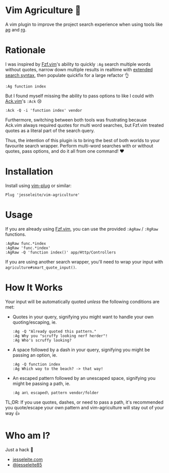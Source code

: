 # Vim Agriculture 🚜

A vim plugin to improve the project search experience when using tools like [ag](https://github.com/ggreer/the_silver_searcher) and [rg](https://github.com/BurntSushi/ripgrep).

# Rationale

I was inspired by [Fzf.vim](https://github.com/junegunn/fzf.vim)'s ability to quickly `:Ag` search multiple words without quotes, narrow down multiple results in realtime with [extended search syntax](https://github.com/junegunn/fzf#search-syntax), then populate quickfix for a large refactor 👌

```
:Ag function index
```

But I found myself missing the ability to pass options to like I could with [Ack.vim](https://github.com/mileszs/ack.vim)'s `:Ack` 😢

```
:Ack -Q -i 'function index' vendor
```

Furthermore, switching between both tools was frustrating because Ack.vim always required quotes for multi word searches, but Fzf.vim treated quotes as a literal part of the search query.

Thus, the intention of this plugin is to bring the best of both worlds to your favourite search wrapper.  Perform multi-word searches with or without quotes, pass options, and do it all from one command! ❤️

# Installation

Install using [vim-plug](https://github.com/junegunn/vim-plug) or similar:

```
Plug 'jesseleite/vim-agriculture'
```

# Usage

If you are already using [Fzf.vim](https://github.com/junegunn/fzf.vim), you can use the provided `:AgRaw` / `:RgRaw` functions.

```
:AgRaw func.*index
:AgRaw 'func.*index'
:AgRaw -Q 'function index()' app/Http/Controllers
```

If you are using another search wrapper, you'll need to wrap your input with `agriculture#smart_quote_input()`.

# How It Works

Your input will be automatically quoted _unless_ the following conditions are met:
   - Quotes in your query, signifying you might want to handle your own quoting/escaping, ie.
      ```
      :Ag -Q "Already quoted this pattern."
      :Ag Why you "scruffy looking nerf herder"!
      :Ag Who's scruffy looking?
      ```
   - A space followed by a dash in your query, signifying you might be passing an option, ie.
      ```
      :Ag -Q function index
      :Ag Which way to the beach? -> that way!
      ```
   - An escaped pattern followed by an unescaped space, signifying you might be passing a path, ie.
      ```
      :Ag an\ escaped\ pattern vendor/folder
      ```

TL;DR: If you use quotes, dashes, or need to pass a path, it's recommended you quote/escape your own pattern and vim-agriculture will stay out of your way 👍

# Who am I?

Just a hack 🔨

- [jesseleite.com](https://jesseleite.com)
- [@jesseleite85](https://twitter.com/jesseleite85)
